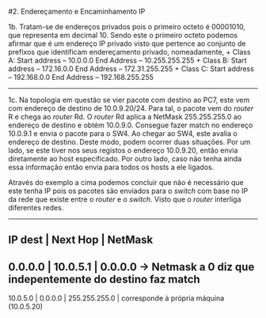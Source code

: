 #2. Endereçamento e Encaminhamento IP

1b. Tratam-se de endereços privados pois o primeiro octeto é 00001010, que representa em decimal 10. Sendo este o primeiro octeto podemos afirmar que é um endereço IP privado visto que pertence ao conjunto de prefixos que identificam endereçamento privado, nomeadamente, 
	+ Class A:  Start address – 10.0.0.0  End Address – 10.255.255.255
	+ Class B:  Start address – 172.16.0.0  End Address – 172.31.255.255
	+ Class C:  Start address – 192.168.0.0  End Address – 192.168.255.255

---

1c. Na topologia em questão se vier pacote com destino ao PC7, este vem com endereço de destino de 10.0.9.20/24. Para tal, o pacote vem do _router_ R e chega ao _router_ Rd. O _router_ Rd aplica a NetMask 255.255.255.0 ao endereço de destino e obtém 10.0.9.0. Consegue fazer match no endereço 10.0.9.1 e envia o pacote para o SW4. Ao chegar ao SW4, este avalia o endereço de destino. Deste modo, podem ocorrer duas situações. Por um lado, se este tiver nos seus registos o endereço 10.0.9.20, então envia diretamente ao host especificado. Por outro lado, caso não tenha ainda essa informação então envia para todos os hosts a ele ligados.

Através do exemplo a cima podemos concluir que não é necessário que este tenha IP pois os pacotes são enviados para o _switch_ com base no IP da rede que existe entre o _router_ e o _switch_. Visto que o _router_ interliga diferentes redes.

---

IP dest | Next Hop | NetMask
-----------------------------
0.0.0.0 | 10.0.5.1 | 0.0.0.0 -> Netmask a 0 diz que indepentemente do destino faz match
-----------------------------
10.0.5.0 | 0.0.0.0 | 255.255.255.0
             |
		corresponde à própria máquina (10.0.5.20)

